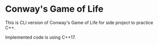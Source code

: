 # Conway's Game of Life
This is CLI version of Conway's Game of Life for side project to practice C++.

Implemented code is using C++17.
